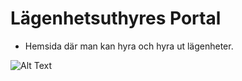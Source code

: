 # Lägenhetsuthyres Portal

- Hemsida där man kan hyra och hyra ut lägenheter.



![Alt Text](https://media.giphy.com/media/tHWaJAKfa7EWOBSNgQ/giphy.gif)
